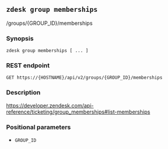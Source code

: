 ## `zdesk group memberships`

/groups/{GROUP_ID}/memberships

### Synopsis

    zdesk group memberships [ ... ]

### REST endpoint

    GET https://{HOSTNAME}/api/v2/groups/{GROUP_ID}/memberships

### Description

https://developer.zendesk.com/api-reference/ticketing/group_memberships#list-memberships

### Positional parameters

* `GROUP_ID`

